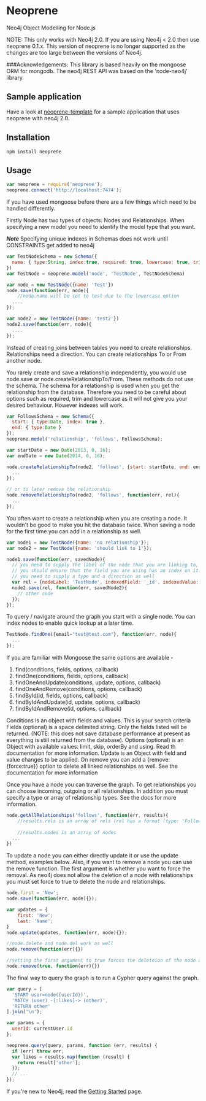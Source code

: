 # Neoprene

Neo4j Object Modelling for Node.js

NOTE: This only works with Neo4j 2.0. If you are using Neo4j < 2.0 then use neoprene 0.1.x. This version of neoprene is no longer supported as the changes are too large between the versions of Neo4j.

###Acknowledgements:
This library is based heavily on the mongoose ORM for mongodb. The neo4j REST API was based on the 'node-neo4j' library.

## Sample application
Have a look at [neoprene-template][] for a sample application that uses neoprene with neo4j 2.0.

## Installation

    npm install neoprene


## Usage

```js
var neoprene = require('neoprene');
neoprene.connect('http://localhost:7474');
```

If you have used mongoose before there are a few things which need to be handled differently.

Firstly Node has two types of objects: Nodes and Relationships. When specifying a new model you need to identify the model type that you want.

***Note***
Specifying unique indexes in Schemas does not work until CONSTRAINTS get added to neo4j

```js
var TestNodeSchema = new Schema({
  name: { type:String, index:true, required: true, lowercase: true, trim: true }
})
var TestNode = neoprene.model('node', 'TestNode', TestNodeSchema)

var node = new TestNode({name: 'Test'})
node.save(function(err, node){
    //node.name will be set to test due to the lowercase option
  ....
});

var node2 = new TestNode({name: 'test2'})
node2.save(function(err, node){
  ....
});
```

Instead of creating joins between tables you need to create relationships. Relationships need a direction. You can create relationships To or From another node.

You rarely create and save a relationship independently, you would use node.save or node.createRelationshipTo/From. These methods do not use the schema. The schema for a relationship is used when you get the relationship from the database. Therefore you need to be careful about options such as required, trim and lowercase as it will not give you your desired behaviour. However indexes will work.
```js
var FollowsSchema = new Schema({
  start: { type:Date, index: true },
  end: { type:Date }
});
neoprene.model('relationship', 'follows', FollowsSchema);

var startDate = new Date(2013, 0, 16);
var endDate = new Date(2014, 0, 16);

node.createRelationshipTo(node2, 'follows', {start: startDate, end: endDate}, function(err, rel){
  ...
});

// or to later remove the relationship
node.removeRelationshipTo(node2, 'follows', function(err, rel){
  ...
});
```

You often want to create a relationship when you are creating a node. It wouldn't be good to make you hit the database twice. When saving a node for the first time you can add in a relationship as well.

```js
var node1 = new TestNode({name: 'no relationship'});
var node2 = new TestNode({name: 'should link to 1'});

node1.save(function(err, savedNode){
  // you need to supply the label of the node that you are linking to, the field to search by and the value.
  // you should ensure that the field you are using has an index on it.
  // you need to supply a type and a direction as well
  var rel = {nodeLabel: 'TestNode', indexedField: '_id', indexedValue: savedNode.id, type: 'Friend', direction: 'to' };
  node2.save(rel, function(err, savedNode2){
    // other code
  });
});
```


To query / navigate around the graph you start with a single node. You can index nodes to enable quick lookup at a later time.

```js
TestNode.findOne({email="test@test.com"}, function(err, node){
  ...
});
```

If you are familiar with Mongoose the same options are available -

1. find(conditions, fields, options, callback)
2. findOne(conditions, fields, options, callback)
3. findOneAndUpdate(conditions, update, options, callback)
4. findOneAndRemove(conditions, options, callback)
5. findById(id, fields, options, callback)
6. findByIdAndUpdate(id, update, options, callback)
7. findByIdAndRemove(id, options, callback)


Conditions is an object with fields and values. This is your search criteria
Fields (optional) is a space delimited string. Only the fields listed will be returned. (NOTE: this does not save database performance at present as everything is still returned from the database).
Options (optional) is an Object with available values: limit, skip, orderBy and using. Read th documentation for more information.
Update is an Object with field and value changes to be applied.
On remove you can add a {remove: {force:true}} option to delete all linked relationships as well. See the documentation for more information

Once you have a node you can traverse the graph.
To get relationships you can choose incoming, outgoing or all relationships. In addition you must specify a type or array of relationship types.
See the docs for more information.

```js
node.getAllRelationships('follows', function(err, results){
    //results.rels is an array of rels (rel has a format (type: 'Follows', direction: 'in', data: {})
    
    //results.nodes is an array of nodes
  ...
})
```
To update a node you can either directly update it or use the update method, examples below. Also, if you want to remove a node you can use the remove function. The first argument is whether you want to force the removal. As neo4j does not allow the deletion of a node with relationships you must set force to true to delete the node and relationships.

```js
node.first = 'New';
node.save(function(err, node){});

var updates = {
    first: 'New';
    last: 'Name';
}
node.update(updates, function(err, node){});

//node.delete and node.del work as well
node.remove(function(err){})

//setting the first argument to true forces the deleteion of the node and associated relationships
node.remove(true, function(err){})
```

The final way to query the graph is to run a Cypher query against the graph.

```js
var query = [
  'START user=node({userId})',
  'MATCH (user) -[:likes]-> (other)',
  'RETURN other'
].join('\n');

var params = {
  userId: currentUser.id
};

neoprene.query(query, params, function (err, results) {
  if (err) throw err;
  var likes = results.map(function (result) {
    return result['other'];
  });
  // ...
});
```

If you're new to Neo4j, read the [Getting Started][neo4j-getting-started] page.


[neo4j]: http://neo4j.org/
[neo4j-rest-api]: http://docs.neo4j.org/chunked/stable/rest-api.html
[neoprene-template]: https://github.com/rorymadden/neoprene-template
[neo4j-getting-started]: http://wiki.neo4j.org/content/Getting_Started_With_Neo4j_Server
